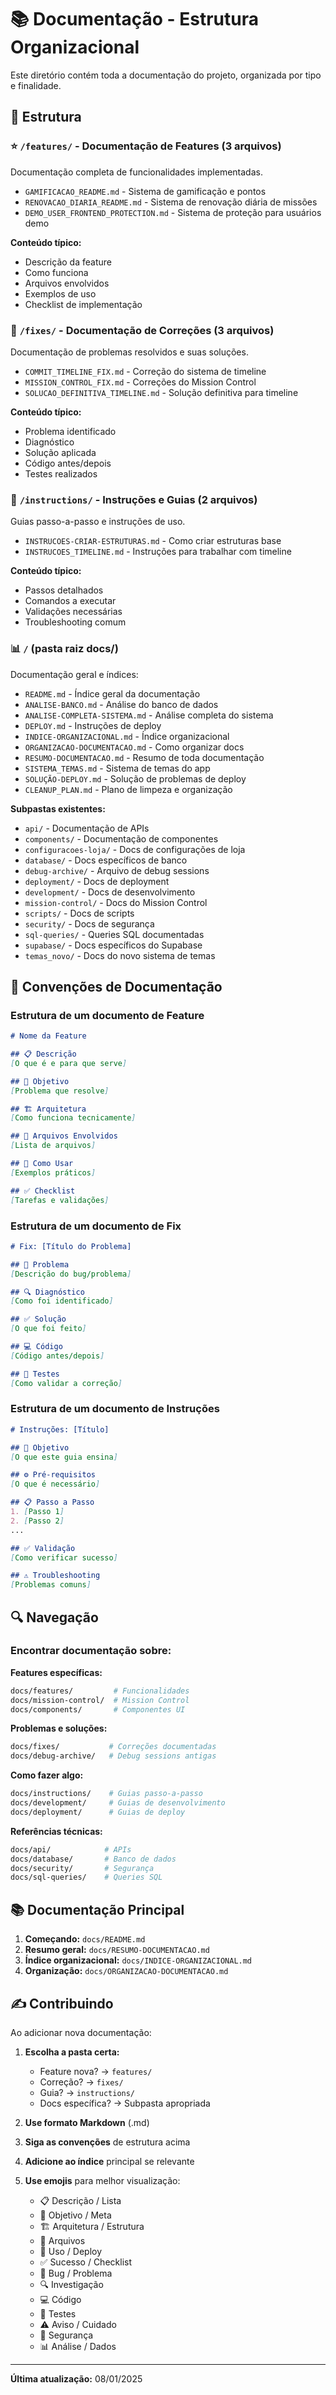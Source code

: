 # 📚 Documentação - Estrutura Organizacional

Este diretório contém toda a documentação do projeto, organizada por tipo e finalidade.

## 📂 Estrutura

### ⭐ `/features/` - Documentação de Features (3 arquivos)
Documentação completa de funcionalidades implementadas.

- `GAMIFICACAO_README.md` - Sistema de gamificação e pontos
- `RENOVACAO_DIARIA_README.md` - Sistema de renovação diária de missões
- `DEMO_USER_FRONTEND_PROTECTION.md` - Sistema de proteção para usuários demo

**Conteúdo típico:**
- Descrição da feature
- Como funciona
- Arquivos envolvidos
- Exemplos de uso
- Checklist de implementação

### 🔧 `/fixes/` - Documentação de Correções (3 arquivos)
Documentação de problemas resolvidos e suas soluções.

- `COMMIT_TIMELINE_FIX.md` - Correção do sistema de timeline
- `MISSION_CONTROL_FIX.md` - Correções do Mission Control
- `SOLUCAO_DEFINITIVA_TIMELINE.md` - Solução definitiva para timeline

**Conteúdo típico:**
- Problema identificado
- Diagnóstico
- Solução aplicada
- Código antes/depois
- Testes realizados

### 📖 `/instructions/` - Instruções e Guias (2 arquivos)
Guias passo-a-passo e instruções de uso.

- `INSTRUCOES-CRIAR-ESTRUTURAS.md` - Como criar estruturas base
- `INSTRUCOES_TIMELINE.md` - Instruções para trabalhar com timeline

**Conteúdo típico:**
- Passos detalhados
- Comandos a executar
- Validações necessárias
- Troubleshooting comum

### 📊 `/` (pasta raiz docs/)
Documentação geral e índices:

- `README.md` - Índice geral da documentação
- `ANALISE-BANCO.md` - Análise do banco de dados
- `ANALISE-COMPLETA-SISTEMA.md` - Análise completa do sistema
- `DEPLOY.md` - Instruções de deploy
- `INDICE-ORGANIZACIONAL.md` - Índice organizacional
- `ORGANIZACAO-DOCUMENTACAO.md` - Como organizar docs
- `RESUMO-DOCUMENTACAO.md` - Resumo de toda documentação
- `SISTEMA_TEMAS.md` - Sistema de temas do app
- `SOLUÇÃO-DEPLOY.md` - Solução de problemas de deploy
- `CLEANUP_PLAN.md` - Plano de limpeza e organização

**Subpastas existentes:**
- `api/` - Documentação de APIs
- `components/` - Documentação de componentes
- `configuracoes-loja/` - Docs de configurações de loja
- `database/` - Docs específicos de banco
- `debug-archive/` - Arquivo de debug sessions
- `deployment/` - Docs de deployment
- `development/` - Docs de desenvolvimento
- `mission-control/` - Docs do Mission Control
- `scripts/` - Docs de scripts
- `security/` - Docs de segurança
- `sql-queries/` - Queries SQL documentadas
- `supabase/` - Docs específicos do Supabase
- `temas_novo/` - Docs do novo sistema de temas

## 📝 Convenções de Documentação

### Estrutura de um documento de Feature
```markdown
# Nome da Feature

## 📋 Descrição
[O que é e para que serve]

## 🎯 Objetivo
[Problema que resolve]

## 🏗️ Arquitetura
[Como funciona tecnicamente]

## 📁 Arquivos Envolvidos
[Lista de arquivos]

## 🚀 Como Usar
[Exemplos práticos]

## ✅ Checklist
[Tarefas e validações]
```

### Estrutura de um documento de Fix
```markdown
# Fix: [Título do Problema]

## 🐛 Problema
[Descrição do bug/problema]

## 🔍 Diagnóstico
[Como foi identificado]

## ✅ Solução
[O que foi feito]

## 💻 Código
[Código antes/depois]

## 🧪 Testes
[Como validar a correção]
```

### Estrutura de um documento de Instruções
```markdown
# Instruções: [Título]

## 📝 Objetivo
[O que este guia ensina]

## ⚙️ Pré-requisitos
[O que é necessário]

## 📋 Passo a Passo
1. [Passo 1]
2. [Passo 2]
...

## ✅ Validação
[Como verificar sucesso]

## ⚠️ Troubleshooting
[Problemas comuns]
```

## 🔍 Navegação

### Encontrar documentação sobre:

**Features específicas:**
```bash
docs/features/         # Funcionalidades
docs/mission-control/  # Mission Control
docs/components/       # Componentes UI
```

**Problemas e soluções:**
```bash
docs/fixes/           # Correções documentadas
docs/debug-archive/   # Debug sessions antigas
```

**Como fazer algo:**
```bash
docs/instructions/    # Guias passo-a-passo
docs/development/     # Guias de desenvolvimento
docs/deployment/      # Guias de deploy
```

**Referências técnicas:**
```bash
docs/api/            # APIs
docs/database/       # Banco de dados
docs/security/       # Segurança
docs/sql-queries/    # Queries SQL
```

## 📚 Documentação Principal

1. **Começando:** `docs/README.md`
2. **Resumo geral:** `docs/RESUMO-DOCUMENTACAO.md`
3. **Índice organizacional:** `docs/INDICE-ORGANIZACIONAL.md`
4. **Organização:** `docs/ORGANIZACAO-DOCUMENTACAO.md`

## ✍️ Contribuindo

Ao adicionar nova documentação:

1. **Escolha a pasta certa:**
   - Feature nova? → `features/`
   - Correção? → `fixes/`
   - Guia? → `instructions/`
   - Docs específica? → Subpasta apropriada

2. **Use formato Markdown** (.md)

3. **Siga as convenções** de estrutura acima

4. **Adicione ao índice** principal se relevante

5. **Use emojis** para melhor visualização:
   - 📋 Descrição / Lista
   - 🎯 Objetivo / Meta
   - 🏗️ Arquitetura / Estrutura
   - 📁 Arquivos
   - 🚀 Uso / Deploy
   - ✅ Sucesso / Checklist
   - 🐛 Bug / Problema
   - 🔍 Investigação
   - 💻 Código
   - 🧪 Testes
   - ⚠️ Aviso / Cuidado
   - 🔐 Segurança
   - 📊 Análise / Dados

---

**Última atualização:** 08/01/2025
